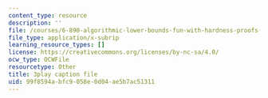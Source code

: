 ```yaml
---
content_type: resource
description: ''
file: /courses/6-890-algorithmic-lower-bounds-fun-with-hardness-proofs-fall-2014/99f8594abfc9058e0d04ae5b7ac51311_e10dswn-grA.srt
file_type: application/x-subrip
learning_resource_types: []
license: https://creativecommons.org/licenses/by-nc-sa/4.0/
ocw_type: OCWFile
resourcetype: Other
title: 3play caption file
uid: 99f8594a-bfc9-058e-0d04-ae5b7ac51311
---
```

